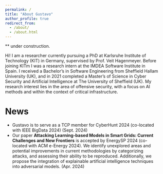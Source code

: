 ```yaml
---
permalink: /
title: "About Gustavo"
author_profile: true
redirect_from: 
  - /about/
  - /about.html
---
```

** under construction.

Hi! I am a researcher currently pursuing a PhD at Karlsruhe Institute of Technology (KIT) in Germany, supervised by Prof. Veit Hagenmeyer. Before joining KITm I was a research intern at the IMDEA Software Institute in Spain. I received a Bachelor’s in Software Engineering from Sheffield Hallam University (UK), and in 2021 completed a Master’s of Science in Cyber Security and Artificial Intelligence at The University of Sheffield (UK). My research interest lies in the area of offensive security, with a focus on AI methods and within the context of critical infrastructure.

News
======

* Gustavo is to serve as a TCP member for CyberHunt 2024 (co-located with IEEE BigData 2024) (Sept. 2024)
* Our paper **Attacking Learning-based Models in Smart Grids: Current Challenges and New Frontiers** is accepted by EnergySP 2024 (co-located with ACM e-Energy 2024). We identify unexplored areas and potential improvements in current methodologies by categorizing attacks, and assessing their ability to be reproduced. Additionally, we propose the integration of explainable artificial intelligence techniques into adversarial models. (Apr. 2024)
